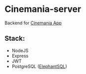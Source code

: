 # Cinemania-server

Backend for [Cinemania App](https://github.com/Steady77/cinemania)

## Stack:

- NodeJS
- Express
- JWT
- PostgreSQL ([ElephantSQL](https://www.elephantsql.com/))
